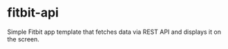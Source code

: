 # fitbit-api
Simple Fitbit app template that fetches data via REST API and displays it on the screen.
